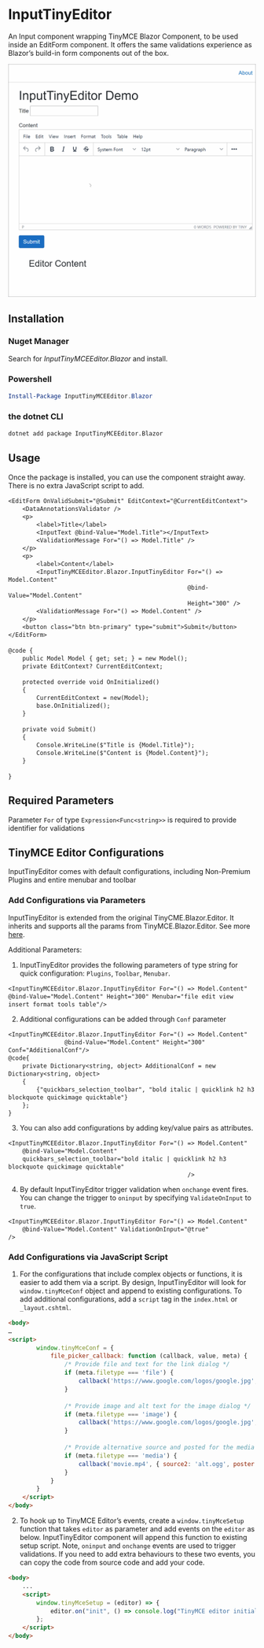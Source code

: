 # InputTinyEditor

An Input component wrapping TinyMCE Blazor Component,  to be used inside an EditForm component. It offers the same validations experience as Blazor’s build-in form components out of the box. 

<img src="./InputTinyEditor.gif" alt="drawing" width="600"/>

## Installation

### Nuget Manager

Search for *InputTinyMCEEditor.Blazor* and install.

### Powershell

```powershell
Install-Package InputTinyMCEEditor.Blazor
```

### the dotnet CLI

```bash
dotnet add package InputTinyMCEEditor.Blazor
```

## Usage

Once the package is installed, you can use the component straight away. There is no extra JavaScript script to add.

```razor
<EditForm OnValidSubmit="@Submit" EditContext="@CurrentEditContext">
    <DataAnnotationsValidator />
    <p>
        <label>Title</label>
        <InputText @bind-Value="Model.Title"></InputText>
        <ValidationMessage For="() => Model.Title" />
    </p>
    <p>
        <label>Content</label>
        <InputTinyMCEEditor.Blazor.InputTinyEditor For="() => Model.Content"
                                                   @bind-Value="Model.Content"
                                                   Height="300" />
        <ValidationMessage For="() => Model.Content" />
    </p>
    <button class="btn btn-primary" type="submit">Submit</button>
</EditForm>

@code {
    public Model Model { get; set; } = new Model();
    private EditContext? CurrentEditContext;

    protected override void OnInitialized()
    {
        CurrentEditContext = new(Model);
        base.OnInitialized();
    }

    private void Submit()
    {
        Console.WriteLine($"Title is {Model.Title}");
        Console.WriteLine($"Content is {Model.Content}");
    }

}
```

## Required Parameters

Parameter `For` of type `Expression<Func<string>>` is required to provide identifier for validations

## TinyMCE Editor Configurations

InputTinyEditor comes with default configurations, including Non-Premium Plugins and entire menubar and toolbar

### Add Configurations via Parameters

InputTinyEditor is extended from the original TinyCME.Blazor.Editor. It inherits and supports all the params from TinyMCE.Blazor.Editor. See more [here]( https://www.tiny.cloud/docs/integrations/blazor/#configuringthetinymceblazorintegration).

Additional Parameters:

1.	InputTinyEditor provides the following parameters of type string for quick configuration: `Plugins`, `Toolbar`, `Menubar`. 

```razor
<InputTinyMCEEditor.Blazor.InputTinyEditor For="() => Model.Content"
@bind-Value="Model.Content" Height="300" Menubar="file edit view insert format tools table"/>
```

2.	Additional configurations can be added through `Conf` parameter

```razor
<InputTinyMCEEditor.Blazor.InputTinyEditor For="() => Model.Content"
                @bind-Value="Model.Content" Height="300" Conf="AdditionalConf"/>
@code{
	private Dictionary<string, object> AdditionalConf = new Dictionary<string, object>
    {
        {"quickbars_selection_toolbar", "bold italic | quicklink h2 h3 blockquote quickimage quicktable"}
    };
}
```

3. You can also add configurations by adding key/value pairs as attributes.

```razor
<InputTinyMCEEditor.Blazor.InputTinyEditor For="() => Model.Content"
    @bind-Value="Model.Content"
    quickbars_selection_toolbar="bold italic | quicklink h2 h3 blockquote quickimage quicktable"
                                                   />
```

4.	By default InputTinyEditor trigger validation when `onchange` event fires. You can change the trigger to `oninput` by specifying `ValidateOnInput` to `true`.

```razor
<InputTinyMCEEditor.Blazor.InputTinyEditor For="() => Model.Content"
    @bind-Value="Model.Content" ValidationOnInput="@true"
/>
```

### Add Configurations via JavaScript Script

1. For the configurations that include complex objects or functions, it is easier to add them via a script. By design, InputTinyEditor will look for `window.tinyMceConf` object and append to existing configurations. To add additional configurations, add a `script` tag in the `index.html` or `_layout.cshtml`.

```html
<body>
…
<script>
        window.tinyMceConf = {
            file_picker_callback: function (callback, value, meta) {
                /* Provide file and text for the link dialog */
                if (meta.filetype === 'file') {
                    callback('https://www.google.com/logos/google.jpg', { text: 'My text' });
                }

                /* Provide image and alt text for the image dialog */
                if (meta.filetype === 'image') {
                    callback('https://www.google.com/logos/google.jpg', { alt: 'My alt text' });
                }

                /* Provide alternative source and posted for the media dialog */
                if (meta.filetype === 'media') {
                    callback('movie.mp4', { source2: 'alt.ogg', poster: 'https://www.google.com/logos/google.jpg' });
                }
            }
        }
    </script>
</body>
```

2. To hook up to TinyMCE Editor’s events, create a `window.tinyMceSetup` function that takes `editor` as parameter and add events on the `editor` as below. InputTinyEditor component will append this function to existing setup script. Note, `oninput` and `onchange` events are used to trigger validations. If you need to add extra behaviours to these two events, you can copy the code from source code and add your code.

```html
<body>
    ...
    <script>
        window.tinyMceSetup = (editor) => {
            editor.on("init", () => console.log("TinyMCE editor initialized"))
        };
    </script>
</body>
```